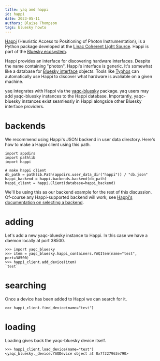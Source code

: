 ```yaml
---
title: yaq and happi
id: happi
date: 2023-05-11
authors: Blaise Thompson
tags: bluesky howto
---
```


[Happi](https://github.com/pcdshub/happi) (Heuristic Access to Positioning of Photon Instrumentation), is a Python package developed at the [Linac Coherent Light Source](https://lcls.slac.stanford.edu/).
Happi is part of the [Bluesky ecosystem](https://blueskyproject.io/).

Happi provides an interface for discovering hardware interfaces.
Despite the name containing "photon", Happi's interface is generic.
It's somewhat like a database for [Bluesky interface](https://blueskyproject.io/bluesky/hardware.html) objects.
Tools like [Typhos](https://github.com/pcdshub/typhos) can automatically use Happi to discover what hardware is avaliable on a given machine.

yaq integrates with Happi via the [yaqc-bluesky](https://github.com/bluesky/yaqc-bluesky) package.
yaq users may add yaqc-bluesky instances to the Happi database.
Importantly, yaqc-bluesky instances exist seamlessly in Happi alongside other Bluesky interface providers.

# backends

We recommend using Happi's JSON backend in user data directory.
Here's how to make a Happi client using this path.

```
import appdirs
import pathlib
import happi

# make happi client
db_path = pathlib.Path(appdirs.user_data_dir("happi")) / "db.json"
happi_backend = happi.backends.backend(db_path)
happi_client = happi.Client(database=happi_backend)
```

We'll be using this as our backend example for the rest of this discussion.
Of-course any Happi-supported backend will work, see [Happi's documentation on selecting a backend](https://pcdshub.github.io/happi/client.html#selecting-a-backend).

# adding

Let's add a new yaqc-bluesky instance to Happi.
In this case we have a daemon locally at port 38500.

```
>>> import yaqc_bluesky
>>> item = yaqc_bluesky.happi_containers.YAQItem(name="test", port=38500)
>>> happi_client.add_device(item)
`test`
```

# searching

Once a device has been added to Happi we can search for it.

```
>>> happi_client.find_device(name="test")
```

# loading

Loading gives back the yaqc-bluesky device itself.

```
>>> happi_client.load_device(name="test")
<yaqc_bluesky._device.YAQDevice object at 0x7f227963e790>
```
